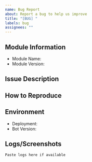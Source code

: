 ```yaml
---
name: Bug Report
about: Report a bug to help us improve
title: "[BUG] "
labels: bug
assignees: ""
---
```


## Module Information

- Module Name: <!-- e.g., rss, ai, reminder -->
- Module Version: <!-- e.g., 3.0.1 -->

## Issue Description

<!-- Describe what's happening and what you expected instead -->

## How to Reproduce

<!-- How can we reproduce this issue? -->

## Environment

- Deployment: <!-- e.g., Docker, Python virtual env -->
- Bot Version: <!-- e.g., v1.0.0 or commit hash like 7a2d3f5 -->

## Logs/Screenshots

<!-- If applicable, add logs or screenshots -->

```
Paste logs here if available
```
